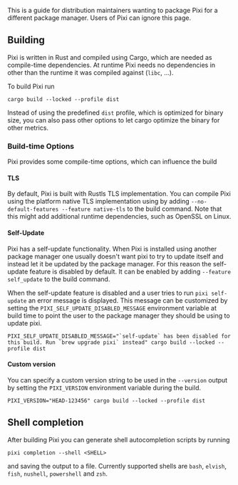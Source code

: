 This is a guide for distribution maintainers wanting to package Pixi for a different package manager.
Users of Pixi can ignore this page.

## Building

Pixi is written in Rust and compiled using Cargo, which are needed as compile-time dependencies.
At runtime Pixi needs no dependencies in other than the runtime it was compiled against (`libc`, ...).

To build Pixi run
```shell
cargo build --locked --profile dist
```
Instead of using the predefined `dist` profile, which is optimized for binary size, you can also pass other options to
let cargo optimize the binary for other metrics.

### Build-time Options

Pixi provides some compile-time options, which can influence the build

#### TLS

By default, Pixi is built with Rustls TLS implementation. You can compile Pixi using the platform native TLS implementation
using by adding `--no-default-features --feature native-tls` to the build command. Note that this might add additional
runtime dependencies, such as OpenSSL on Linux.

#### Self-Update

Pixi has a self-update functionality. When Pixi is installed using another package manager one usually doesn't want pixi
to try to update itself and instead let it be updated by the package manager.
For this reason the self-update feature is disabled by default. It can be enabled by adding `--feature self_update` to
the build command.

When the self-update feature is disabled and a user tries to run `pixi self-update` an error message is displayed. This
message can be customized by setting the `PIXI_SELF_UPDATE_DISABLED_MESSAGE` environment variable at build time to point
the user to the package manager they should be using to update pixi.
```shell
PIXI_SELF_UPDATE_DISABLED_MESSAGE="`self-update` has been disabled for this build. Run `brew upgrade pixi` instead" cargo build --locked --profile dist
```

#### Custom version

You can specify a custom version string to be used in the `--version` output by setting the `PIXI_VERSION` environment variable during the build.

```shell
PIXI_VERSION="HEAD-123456" cargo build --locked --profile dist
```

## Shell completion

After building Pixi you can generate shell autocompletion scripts by running
```shell
pixi completion --shell <SHELL>
```
and saving the output to a file.
Currently supported shells are `bash`, `elvish`, `fish`, `nushell`, `powershell` and `zsh`.
